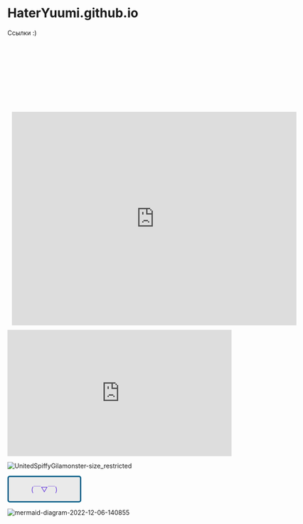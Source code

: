 # HaterYuumi.github.io

Ссылки :)

<div class="cleanslate w24tz-current-time w24tz-middle" style="display: inline-block !important; visibility: hidden !important; min-width:300px !important; min-height:145px !important;"><p><a href="//24timezones.com/%D0%9D%D0%BE%D0%B2%D0%BE%D1%81%D0%B8%D0%B1%D0%B8%D1%80%D1%81%D0%BA/%D0%B2%D1%80%D0%B5%D0%BC%D1%8F" style="text-decoration: none" class="clock24" id="tz24-1670912146-c1375-eyJob3VydHlwZSI6MTIsInNob3dkYXRlIjoiMSIsInNob3dzZWNvbmRzIjoiMCIsImNvbnRhaW5lcl9pZCI6ImNsb2NrX2Jsb2NrX2NiNjM5ODE4OTI1NWMxMiIsInR5cGUiOiJkYiIsImxhbmciOiJydSJ9" title="точное время Новосибирск" target="_blank" rel="nofollow">Текущее время в Томске</a></p><div id="clock_block_cb6398189255c12"></div></div>
<script type="text/javascript" src="//w.24timezones.com/l.js" async></script>

<div style="width: 640px; height: 480px; margin: 10px; position: relative;"><iframe allowfullscreen frameborder="0" style="width:640px; height:480px" src="https://lucid.app/documents/embedded/aa67daf8-8b9f-4b2e-a9ef-57c278a773a1" id="jIJ9815C4aVv"></iframe></div>

<div style="width: 100%;"><div style="position: relative; padding-bottom: 56.25%; padding-top: 0; height: 0;"><iframe title="hggghg" frameborder="0" width="864" height="486" style="position: absolute; top: 0; left: 0; width: 100%; height: 100%;" src="https://view.genial.ly/637337ab53da840018858faf" type="text/html" allowscriptaccess="always" allowfullscreen="true" scrolling="yes" allownetworking="all"></iframe> </div> </div>

![UnitedSpiffyGilamonster-size_restricted](https://user-images.githubusercontent.com/114468482/201854037-00e2c1df-7045-4b1e-941d-6be7cca00fde.gif)

<style>
.button_1670306581841 {
    display: inline-block !important;
    text-decoration: none !important;
    background-color: #eaeaea !important;
    color: #663add !important;
    border: 3px solid #006089 !important;
    border-radius: 5px !important;
    font-size: 16px !important;
    padding: 15px 50px !important; 
    transition: all 0.8s ease !important;
}
.button_1670306581841:hover{
    text-decoration: none !important; 
    background-color: #006089 !important;
    color: #ffeded !important;
    border-color: #006089 !important;
}
</style>
<a href="https://github.com/HaterYuumi" class="button_1670306581841" target="_blank">
  (￣▽￣)
</a>

![mermaid-diagram-2022-12-06-140855](https://user-images.githubusercontent.com/114468482/205844730-55aef6c9-19e3-4b22-8978-7a2693e6a2ee.png)
